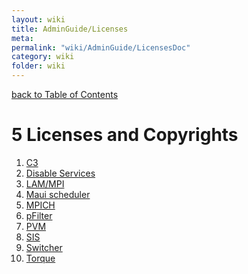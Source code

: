 ```yaml
---
layout: wiki
title: AdminGuide/Licenses
meta: 
permalink: "wiki/AdminGuide/LicensesDoc"
category: wiki
folder: wiki
---
```

<!-- Name: AdminGuide/Licenses -->
<!-- Version: 2 -->
<!-- Author: jparpail -->
[back to Table of Contents](../AdminGuideDoc)

# 5 Licenses and Copyrights

 1. [C3](AdminGuide/Licenses/C3)
 1. [Disable Services](AdminGuide/Licenses/DisableService)
 1. [LAM/MPI](AdminGuide/Licenses/LAM)
 1. [Maui scheduler](AdminGuide/Licenses/Maui)
 1. [MPICH](AdminGuide/Licenses/MPICH)
 1. [pFilter](AdminGuide/Licenses/pFilter)
 1. [PVM](AdminGuide/Licenses/PVM)
 1. [SIS](AdminGuide/Licenses/SIS)
 1. [Switcher](AdminGuide/Licenses/Switcher)
 1. [Torque](AdminGuide/Licenses/Torque)
